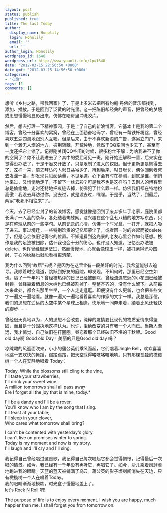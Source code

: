 ```yaml
---
layout: post
status: publish
published: true
title: The last Today
author:
  display_name: Honolily
  login: Honolily
  email: ''
  url: ''
author_login: Honolily
wordpress_id: 1648
wordpress_url: http://www.yuanli.info/?p=1648
date: '2012-03-15 22:56:50 +0800'
date_gmt: '2012-03-15 14:56:50 +0800'
categories:
- "心旅"
tags: []
comments: []
---
```

<p>想听《乡村之路，带我回家》了，于是上多米去把所有约翰&middot;丹佛的音乐都找到，添加、播放。于是回到了泛黄的时光里。这一把陈旧却经典的声音，把曾经的梦境或思想慢慢地显影出来，仿佛在暗房里冲洗胶片。 </p>
<p>然后，想去打理一下精神家园，于是上了自己的新浪博客，它基本上是我的第二个博客，曾经十分喜欢的窝窝，曾经在上面勤奋地码字，曾经有一帮铁杆粉丝，曾经喜欢五湖四海地跟别人互粉。但是后来，由于不喜欢新浪的广告，遂另立门户，来到一个渺无人烟的地方，披荆斩棘，开荒种地，竟然于QQ空间也少去了，甚至有一度还把它上锁了。记得刚关闭QQ空间的时候，很多粉丝不解：为啥我进不了你的空间了？你不让我进去了？其中的委屈可见一斑。刚开始还解释一番，后来实在觉得没办法了，于是干脆又开放了，只是限制了进入的权限。但于更新更是懒得去了。这样一来，前去拜访的人就日益减少了。再到后来，时日增长，偶尔回到老窝去发泄一番，却发现只见阅读量，不见足迹。心下会有时在猜测，到底是谁，悄悄地来过，又悄悄地走了，不留下一丝云彩？可是我不也是这样吗？去别人的博客里总是偷偷地，走时还特地把痕迹去掉，仿佛犯了什么罪一样。仿佛我们都在特地扮高傲：我没去拜访过你，没去过，就是没去过，嘿嘿。于是乎，当然了，到最后，两家&ldquo;老死不相往来&rdquo;了。</p>
<p>今天，去了已经尘封了的新浪博客，感觉就像是回到了废弃多年了老家，庭院里都长满了一人高的杂草，各处结着蜘蛛网。没兴趣在这个乱七八糟的地方写东西，只是在整理从前的一些字句。从前记录的心情，仿佛一个时光盒，一打开，就把人吸了进去。事过境迁，一些特别珍贵的记忆都蒙尘了，或者因一时的兴起而被delete了，但是心会依旧记得它的位置。不知道看到这光景的老友心里会作如何感想。换作是我的足迹被扫除，估计我也会十分的伤心。也许没人知道，记忆没办法被delete。也许曾经很迷茫过，然而慢慢地，心就会像璞玉一样，被打磨得光彩四射，于心的纹路也就能看得更清楚。</p>
<p>我为什么回到&ldquo;故居&rdquo;去呢？是因为在这里曾有一段美好的时光，我希望能够去追寻。我顺着时空隧道，跳跃到好友的庭院，却发现，不知何时，那里已经空空如也。隔了一千年吗？曾经被热评的日记已经被删除，曾经流连忘返的小花园已经被封锁，曾经靠着栖息的大树也已经被割掉了。整整齐齐的，没有什么留下。从前每次来此处，都会去那里坐坐，一个人走走逛逛。即便没有什么更新，也会把某些文字一遍又一遍地看。就像一遍又一遍地看着喜欢的作家的文字一样。我总是深信，我们的思想在遥远的太空中某个星球上相逢，快乐地一同奔走着，踏着比风还轻快的脚步&middot;&middot;&middot;&middot;&middot;&middot;&middot;</p>
<p>曾经很天真地以为，人的思想不会改变，纯粹的友情要比现代的物质爱情来得坚固，而且是十分固执地这样认为。也许，拒绝改变的只有我一个人而已。当斯人渐远，我才惊觉，自己依旧在打圈圈。眷恋着那个已经破旧不堪的千秋架。Good old day啊 Good old Day！美丽的只是Good old day 吗？</p>
<p>凉飕飕的风迎面吹来，小小的蒲公英们乘风而起，它们唱着Jingle Bell，欢欢喜喜地跳一支欢快的舞蹈，踢踏踢踏，把天空踩得咯吱咯吱地响。只有那棵孤独的橄榄树一个人在安静地唱着 Today：</p>
<p>Today, While the blossoms still cling to the vine,<br />
I'll taste your strawberries,<br />
I'll drink your sweet wine.<br />
A million tomorrows shall all pass away<br />
Ere I forget all the joy that is mine, today.*</p>
<p>I'll be a dandy and I'll be a rover.<br />
You'll know who I am by the song that I sing.<br />
I'll feast at your table;<br />
I'll sleep in your clover,<br />
Who cares what tomorrow shall bring? </p>
<p>I can't be contented with yesterday's glory.<br />
I can't live on promises winter to spring.<br />
Today is my moment and now is my story.<br />
I'll laugh and I'll cry and I'll sing.</p>
<p>我记得自己曾经唱过这首歌，我记得自己每次唱起它都会觉得惆怅，记得最后一次唱的情景。如今，我已经有一千年没有再听它，再唱它了。如今，沙儿乘着风肆虐地跑进我的眼睛。天蓝的蓝天被铺满了乌云。蒲公英的影子顷刻间消失在天边，只有橄榄树一个人在唱着Today。<br />
我的眼睛渐渐地模糊，时光盒子慢慢地盖上了。<br />
let's Rock N Roll 吧!</p>
<p>The purpose of life is to enjoy every moment. I wish you are happy, much happier than me. I shall forget you from tomorrow on.</p>
